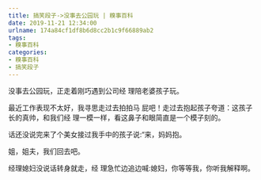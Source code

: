 ```yaml
---
title: 搞笑段子->没事去公园玩 | 糗事百科
date: 2019-11-21 12:34:00
urlname: 174a84cf1df8b6d8cc2b1c9f66889ab2
tags: 
- 糗事百科
categories:
- 糗事百科
- 搞笑段子
---
```

没事去公园玩，正走着刚巧遇到公司经 理陪老婆孩子玩。

最近工作表现不太好，我寻思走过去拍拍马 屁吧！走过去抱起孩子夸道：这孩子长的真帅，和我们经 理一模一样，看这鼻子和眼简直是一个模子刻的。

话还没说完来了个美女接过我手中的孩子说:“来，妈妈抱。

姐，姐夫，我们回去吧。

经理媳妇没说话转身就走，经 理急忙边追边喊:媳妇，你等等我，你听我解释啊。


